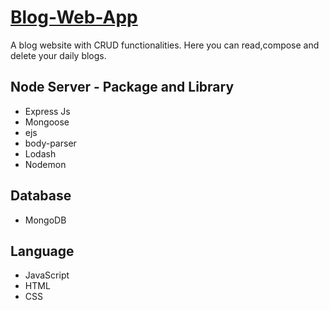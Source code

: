 # <a href ="https://github.com/se-prashant/Blog-Web-App">Blog-Web-App</a>
A blog website with CRUD functionalities. Here you can read,compose and delete your daily blogs.
## Node Server - Package and Library
<ul>
<li> Express Js
<li> Mongoose
<li> ejs
<li> body-parser
<li> Lodash
<li> Nodemon
</ul>

## Database
<ul> <li> MongoDB</ul>

## Language
<ul>
<li>JavaScript
<li>HTML
<li>CSS
</ul>
